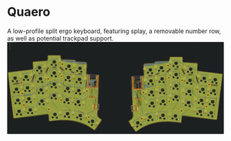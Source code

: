 # Quaero
A low-profile split ergo keyboard, featuring splay, a removable number row, as well as potential trackpad support.
![image](pics/pic_16.png)
